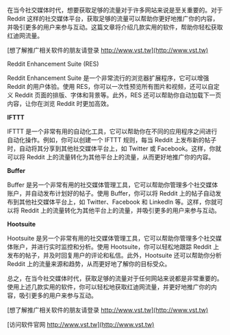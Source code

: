 在当今社交媒体时代，想要获取足够的流量对于许多网站来说是至关重要的。对于 Reddit 这样的社交媒体平台，获取足够的流量可以帮助你更好地推广你的内容，并吸引更多的用户来参与互动。这篇文章将介绍几款实用的软件，帮助你轻松获取红迪网流量。

[想了解推广相关软件的朋友请登录 http://www.vst.tw](http://www.vst.tw)

Reddit Enhancement Suite (RES)

Reddit Enhancement Suite 是一个非常流行的浏览器扩展程序，它可以增强 Reddit 的用户体验。使用 RES，你可以一次性预览所有图片和视频，还可以自定义 Reddit 页面的排版、字体和背景等。此外，RES 还可以帮助你自动加载下一页内容，让你在浏览 Reddit 时更加高效。

**IFTTT**

IFTTT 是一个非常有用的自动化工具，它可以帮助你在不同的应用程序之间进行自动化操作。例如，你可以创建一个 IFTTT 规则，每当 Reddit 上发布新的帖子时，自动将其分享到其他社交媒体平台上，如 Twitter 或 Facebook。这样，你就可以将 Reddit 上的流量转化为其他平台上的流量，从而更好地推广你的内容。

**Buffer**

Buffer 是另一个非常有用的社交媒体管理工具，它可以帮助你管理多个社交媒体账户，并自动发布计划好的帖子。使用 Buffer，你可以将 Reddit 上的帖子自动发布到其他社交媒体平台上，如 Twitter、Facebook 和 LinkedIn 等。这样，你就可以将 Reddit 上的流量转化为其他平台上的流量，并吸引更多的用户来参与互动。

**Hootsuite**

Hootsuite 是另一个非常有用的社交媒体管理工具，它可以帮助你管理多个社交媒体账户，并进行实时监控和分析。使用 Hootsuite，你可以轻松地跟踪 Reddit 上发布的帖子，并及时回复用户的评论和私信。此外，Hootsuite 还可以帮助你分析 Reddit 上的流量来源和趋势，从而更好地了解你的目标受众。

总之，在当今社交媒体时代，获取足够的流量对于任何网站来说都是非常重要的。使用上述几款实用的软件，你可以轻松地获取红迪网流量，并更好地推广你的内容，吸引更多的用户来参与互动。

[想了解推广相关软件的朋友请登录 http://www.vst.tw](http://www.vst.tw)


[访问软件官网 http://www.vst.tw](http://www.vst.tw)
